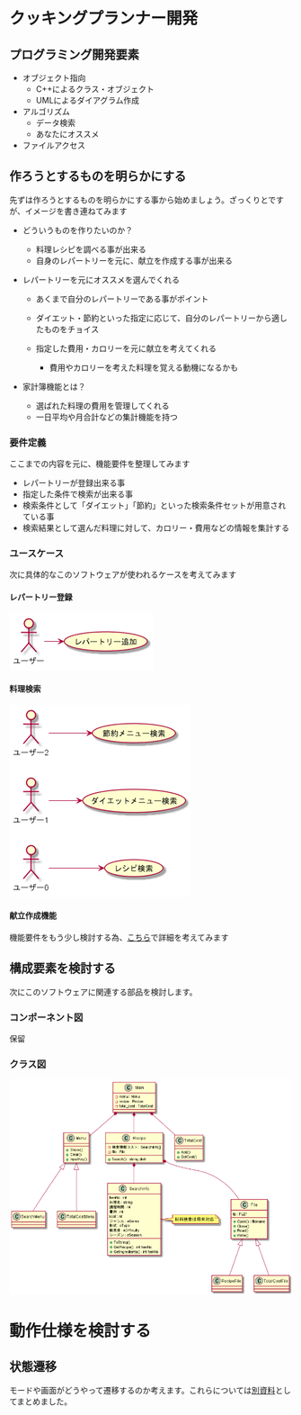 # クッキングプランナー開発

## プログラミング開発要素

- オブジェクト指向
  - C++によるクラス・オブジェクト
  - UMLによるダイアグラム作成
- アルゴリズム
  - データ検索
  - あなたにオススメ
- ファイルアクセス

## 作ろうとするものを明らかにする

先ずは作ろうとするものを明らかにする事から始めましょう。ざっくりとですが、イメージを書き連ねてみます

- どういうものを作りたいのか？

  - 料理レシピを調べる事が出来る
  - 自身のレパートリーを元に、献立を作成する事が出来る

- レパートリーを元にオススメを選んでくれる

  - あくまで自分のレパートリーである事がポイント
  - ダイエット・節約といった指定に応じて、自分のレパートリーから適したものをチョイス

  - 指定した費用・カロリーを元に献立を考えてくれる
    - 費用やカロリーを考えた料理を覚える動機になるかも

- 家計簿機能とは？

  - 選ばれた料理の費用を管理してくれる
  - 一日平均や月合計などの集計機能を持つ

### 要件定義

ここまでの内容を元に、機能要件を整理してみます

- レパートリーが登録出来る事
- 指定した条件で検索が出来る事
- 検索条件として「ダイエット」「節約」といった検索条件セットが用意されている事
- 検索結果として選んだ料理に対して、カロリー・費用などの情報を集計する

### ユースケース

次に具体的なこのソフトウェアが使われるケースを考えてみます

#### レパートリー登録

![レパートリー登録](./diagram/usecase/usecase_レパートリー登録.png)

#### 料理検索

![レパートリー登録](./diagram/usecase/usecase_料理検索.png)

#### 献立作成機能

機能要件をもう少し検討する為、[こちら](./献立作成.md)で詳細を考えてみます

## 構成要素を検討する

次にこのソフトウェアに関連する部品を検討します。

### コンポーネント図

保留

### クラス図



![クラス図](./diagram/class_diagram/class_diagram.png)

# 動作仕様を検討する

## 状態遷移

モードや画面がどうやって遷移するのか考えます。これらについては[別資料](./state_screen.md)としてまとめました。


